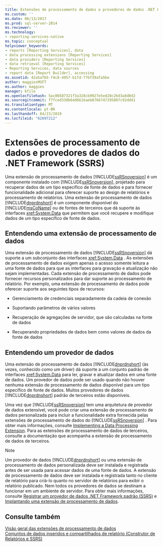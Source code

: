 ```yaml
---
title: Extensões de processamento de dados e provedores de dados .NET Framework (SSRS) | Microsoft Docs
ms.custom: ''
ms.date: 06/13/2017
ms.prod: sql-server-2014
ms.reviewer: ''
ms.technology:
- reporting-services-native
ms.topic: conceptual
helpviewer_keywords:
- reports [Reporting Services], data
- data processing extensions [Reporting Services]
- data providers [Reporting Services]
- data retrieval [Reporting Services]
- Reporting Services, data sources
- report data [Report Builder], accessing
ms.assetid: 42a5afb5-f4c8-4957-b1fd-77bf39afa5be
author: maggiesMSFT
ms.author: maggies
manager: kfile
ms.openlocfilehash: 5ac00587321f3a328cb9927e5ed28c26d3a8d0d2
ms.sourcegitcommit: f7fced330b64d6616aeb8766747295807c92dd41
ms.translationtype: MT
ms.contentlocale: pt-BR
ms.lasthandoff: 04/23/2019
ms.locfileid: "62697212"
---
```

# <a name="data-processing-extensions-and-net-framework-data-providers-ssrs"></a>Extensões de processamento de dados e provedores de dados do .NET Framework (SSRS)
  Uma extensão de processamento de dados [!INCLUDE[ssRSnoversion](../../includes/ssrsnoversion-md.md)] é um componente instalado com [!INCLUDE[ssRSnoversion](../../includes/ssrsnoversion-md.md)], projetado para recuperar dados de um tipo específico de fonte de dados e para fornecer funcionalidade adicional para oferecer suporte ao design de relatórios e processamento de relatórios. Uma extensão de processamento de dados [!INCLUDE[dnprdnshort](../../includes/dnprdnshort-md.md)] é um componente disponível do [!INCLUDE[msCoName](../../includes/msconame-md.md)] ou de fontes de terceiros que dá suporte às interfaces <xref:System.Data> que permitem que você recupere e modifique dados de um tipo específico de fonte de dados.  
  
## <a name="understanding-a-data-processing-extension"></a>Entendendo uma extensão de processamento de dados  
 Uma extensão de processamento de dados [!INCLUDE[ssRSnoversion](../../includes/ssrsnoversion-md.md)] dá suporte a um subconjunto das interfaces <xref:System.Data> . As extensões de processamento de dados exigem apenas o acesso somente leitura a uma fonte de dados para que as interfaces para gravação e atualização não sejam implementadas. Cada extensão de processamento de dados pode fornecer recursos personalizados para dar suporte ao processamento de relatório. Por exemplo, uma extensão de processamento de dados pode oferecer suporte aos seguintes tipos de recursos:  
  
-   Gerenciamento de credenciais separadamente da cadeia de conexão  
  
-   Suportando parâmetros de vários valores  
  
-   Recuperação de agregações de servidor, que são calculadas na fonte de dados  
  
-   Recuperando propriedades de dados bem como valores de dados da fonte de dados  
  
## <a name="understanding-a-data-provider"></a>Entendendo um provedor de dados  
 Uma extensão de processamento de dados [!INCLUDE[dnprdnshort](../../includes/dnprdnshort-md.md)] (às vezes, conhecido como um driver) dá suporte a um conjunto padrão de interfaces <xref:System.Data> para ler, gravar e atualizar dados em uma fonte de dados. Um provedor de dados pode ser usado quando não houver nenhuma extensão de processamento de dados disponível para um tipo específico de fonte de dados. Muitos provedores de dados [!INCLUDE[dnprdnshort](../../includes/dnprdnshort-md.md)] padrão de terceiros estão disponíveis.  
  
 Uma vez que [!INCLUDE[ssRSnoversion](../../includes/ssrsnoversion-md.md)] tem uma arquitetura de provedor de dados extensível, você pode criar uma extensão de processamento de dados personalizada para incluir a funcionalidade extra fornecida pelas extensões de processamento de dados do [!INCLUDE[ssRSnoversion](../../includes/ssrsnoversion-md.md)] . Para obter mais informações, consulte [Implementing a Data Processing Extension](../extensions/data-processing/implementing-a-data-processing-extension.md). Para as extensões de processamento de dados de terceiros, consulte a documentação que acompanha a extensão de processamento de dados de terceiros.  
  
> [!NOTE]  
>  Um provedor de dados [!INCLUDE[dnprdnshort](../../includes/dnprdnshort-md.md)] ou uma extensão de processamento de dados personalizada deve ser instalada e registrada antes de ser usada para acessar dados de uma fonte de dados. A extensão de processamento de dados deve ser instalada e registrada tanto no cliente de relatório para criá-lo quanto no servidor de relatórios para exibir o relatório publicado. Nem todos os provedores de dados se destinam a funcionar em um ambiente de servidor. Para obter mais informações, consulte [Registrar um provedor de dados .NET Framework padrão &#40;SSRS&#41;](register-a-standard-net-framework-data-provider-ssrs.md) e [Implantando uma extensão de processamento de dados](../extensions/data-processing/deploying-a-data-processing-extension.md).  
  
## <a name="see-also"></a>Consulte também  
 [Visão geral das extensões de processamento de dados](../extensions/data-processing/data-processing-extensions-overview.md)   
 [Conjuntos de dados inseridos e compartilhados de relatório &#40;Construtor de Relatórios e SSRS&#41;](report-embedded-datasets-and-shared-datasets-report-builder-and-ssrs.md)  
  
  
